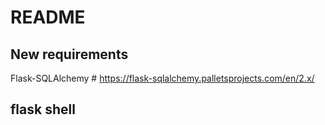 # README

## New requirements
Flask-SQLAlchemy  # https://flask-sqlalchemy.palletsprojects.com/en/2.x/

## flask shell